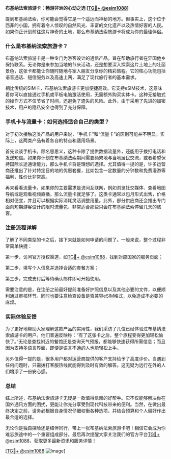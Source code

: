 **布基纳法索旅游卡：畅游非洲的心动之选 [[TG💪+ @esim1088](https://t.me/s/esim1088)]**

提到布基纳法索，你可能会觉得它是一个遥远而神秘的地方。但事实上，这个位于西非的小国，拥有着令人惊叹的自然风光、丰富的文化遗产以及热情好客的人民。如果你正计划前往这片神奇的土地，那么布基纳法索旅游卡将成为你的最佳伴侣。

### 什么是布基纳法索旅游卡？

布基纳法索旅游卡是一种专门为游客设计的通信产品，旨在帮助旅行者在异国他乡保持联系。无论你是来参加当地的节庆活动，还是想要深入探索这片土地上的壮丽景色，这张卡都能让你随时随地与家人朋友分享你的精彩旅程。它的核心功能包括语音通话、短信服务以及高速上网，满足了现代旅行者的基本需求。

相比传统的SIM卡，布基纳法索旅游卡更加便捷高效。它支持eSIM技术，这意味着你可以直接通过手机或平板电脑激活使用，无需额外购买实体卡。这种无接触式的操作方式不仅节省了时间，还避免了遗失的风险。此外，由于采用了先进的加密技术，用户的隐私安全也得到了充分保障。

### 手机卡与流量卡：如何选择适合自己的类型？

对于初次接触这类产品的用户来说，“手机卡”和“流量卡”的区别可能并不明显。实际上，这两类产品有着各自的特点和适用场景。

首先谈谈手机卡。顾名思思义，这种卡除了提供数据流量外，还能用于拨打电话和发送短信。如果你计划在布基纳法索期间需要频繁地与当地居民交流，或者希望保持国际长途通话能力，那么手机卡将是理想的选择。尤其值得一提的是，许多运营商还推出了针对特定目的地的优惠套餐，比如包含一定数量的分钟数和免费漫游等福利，性价比非常高。

再来看看流量卡。如果你的主要需求是访问互联网，例如浏览社交媒体、查看地图导航或是观看视频直播，那么流量卡就足够了。这类卡通常以包月形式出售，价格相对便宜，并且可以根据实际消耗灵活调整用量。此外，部分供应商还会推出专门面向短期游客设计的限时流量包，非常适合那些只会在布基纳法索停留几天的旅客。

### 注册流程详解

了解了不同类型的卡之后，接下来就是如何申请的问题了。一般来说，整个过程非常简单快捷：

第一步，访问官方授权渠道，如[TG💪+ @esim1088](https://t.me/s/esim1088)，找到对应国家的服务页面；

第二步，填写个人信息并选择合适的套餐方案；

第三步，完成支付后等待确认邮件即可开始使用。

需要注意的是，在注册之前最好提前准备好护照信息以及其他必要的文件，以便顺利通过审核环节。同时也要注意检查设备是否兼容eSIM格式，以免造成不必要的麻烦。

### 实际体验反馈

为了更好地帮助大家理解这款产品的实用性，我们采访了几位已经体验过布基纳法索旅游卡的用户。他们普遍反映称：“有了这张卡之后，整个旅程变得更加轻松愉快了。”无论是查找附近的餐馆还是查询天气预报，都能够快速获得所需信息；而且因为支持多语言界面，即便是语言不通的人也能轻松上手。

另外值得一提的是，很多用户都对运营商提供的客户支持给予了高度评价。当遇到任何问题时，只需拨打客服热线就能得到及时有效的解答。这无疑为远行在外的人们增添了一份安心感。

### 总结

综上所述，布基纳法索旅游卡无疑是一款值得信赖的好帮手。它不仅能够解决你在国外通讯方面的困扰，更能让你充分享受到现代科技带来的便利。当然，在做出最终决定之前，请务必根据自身情况仔细权衡各种选项，并结合预算和个人偏好作出最合适的选择。

无论你是独自探险还是结伴同行，带上一张布基纳法索旅游卡吧！相信它会成为你难忘旅途中的一个重要组成部分。最后再次提醒大家关注我们的官方平台[TG💪+ @esim1088](https://t.me/s/esim1088)，获取更多最新资讯和服务详情！

[[TG💪+ @esim1088](https://t.me/s/esim1088) ![Image](https://i.postimg.cc/4NQfJmqS/Snipaste-2025-05-13-00-14-12.png)]